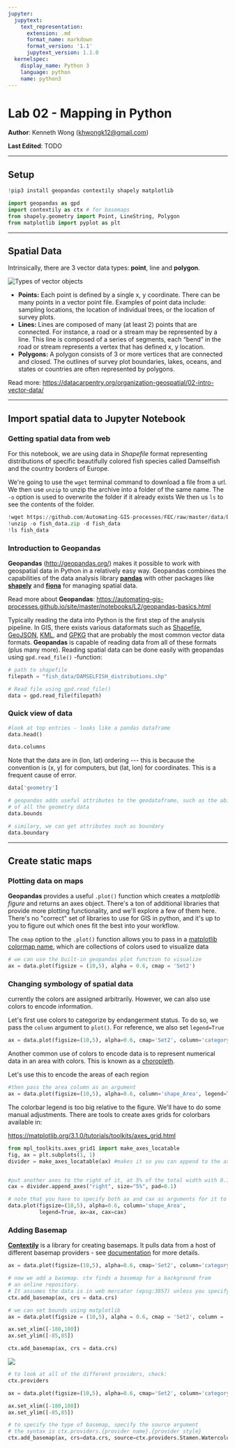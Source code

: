 ```yaml
---
jupyter:
  jupytext:
    text_representation:
      extension: .md
      format_name: markdown
      format_version: '1.1'
      jupytext_version: 1.1.0
  kernelspec:
    display_name: Python 3
    language: python
    name: python3
---
```


# Lab 02 - Mapping in Python

**Author**: Kenneth Wong (khwongk12@gmail.com)

**Last Edited**: TODO

---

## Setup


```python
!pip3 install geopandas contextily shapely matplotlib
```

```python
import geopandas as gpd
import contextily as ctx # for basemaps
from shapely.geometry import Point, LineString, Polygon
from matplotlib import pyplot as plt
```

---

## Spatial Data

Intrinsically, there are 3 vector data types: **point**, line and **polygon**.

![Types of vector objects](https://datacarpentry.org/organization-geospatial/fig/dc-spatial-vector/pnt_line_poly.png)

- **Points:** Each point is defined by a single x, y coordinate. There can be many points in a vector point file. Examples of point data include: sampling locations, the location of individual trees, or the location of survey plots.
- **Lines:** Lines are composed of many (at least 2) points that are connected. For instance, a road or a stream may be represented by a line. This line is composed of a series of segments, each “bend” in the road or stream represents a vertex that has defined x, y location.
- **Polygons:** A polygon consists of 3 or more vertices that are connected and closed. The outlines of survey plot boundaries, lakes, oceans, and states or countries are often represented by polygons.

Read more: https://datacarpentry.org/organization-geospatial/02-intro-vector-data/

---

## Import spatial data to Jupyter Notebook

### Getting spatial data from web

For this notebook, we are using data in *Shapefile* format representing distributions of specific beautifully colored fish species called Damselfish and the country borders of Europe.

We're going to use the `wget` terminal command to download a file from a url. We then use `unzip` to unzip the archive into a folder of the same name. The `-o` option is used to overwrite the folder if it already exists We then us `ls` to see the contents of the folder.

```python
!wget https://github.com/Automating-GIS-processes/FEC/raw/master/data/DAMSELFISH.zip -O fish_data.zip
!unzip -o fish_data.zip -d fish_data
!ls fish_data
```

### Introduction to Geopandas

**Geopandas** (http://geopandas.org/) makes it possible to work with geospatial data in Python in a relatively easy way. Geopandas combines the capabilities of the data analysis library [**pandas**](https://pandas.pydata.org/pandas-docs/stable/) with other packages like [**shapely**](https://shapely.readthedocs.io/en/stable/manual.html) and [**fiona**](https://fiona.readthedocs.io/en/latest/manual.html) for managing spatial data.

Read more about **Geopandas**: https://automating-gis-processes.github.io/site/master/notebooks/L2/geopandas-basics.html

Typically reading the data into Python is the first step of the analysis pipeline. In GIS, there exists various dataformats such as [Shapefile](https://en.wikipedia.org/wiki/Shapefile), [GeoJSON](https://en.wikipedia.org/wiki/GeoJSON), [KML](https://en.wikipedia.org/wiki/Keyhole_Markup_Language), and [GPKG](https://en.wikipedia.org/wiki/GeoPackage) that are probably the most common vector data formats. **Geopandas** is capable of reading data from all of these formats (plus many more). Reading spatial data can be done easily with geopandas using `gpd.read_file()` -function:

```python
# path to shapefile
filepath = "fish_data/DAMSELFISH_distributions.shp"

# Read file using gpd.read_file()
data = gpd.read_file(filepath)
```

### Quick view of data


```python
#look at top entries - looks like a pandas dataframe
data.head()
```

```python
data.columns
```

Note that the data are in (lon, lat) ordering --- this is because the convention is (x, y) for computers, but (lat, lon) for coordinates. This is a frequent cause of error.

```python
data['geometry']
```

```python
# geopandas adds useful attributes to the geodataframe, such as the ability to get bounds
# of all the geometry data
data.bounds
```

```python
# similary, we can get attributes such as boundary
data.boundary
```

---

## Create static maps

### Plotting data on maps

**Geopandas** provides a useful `.plot()` function which creates a *matplotlib figure* and returns an axes object. There's a ton of additional libraries that provide more plotting functionality, and we'll explore a few of them here. There's no "correct" set of libraries to use for GIS in python, and it's up to you to figure out which ones fit the best into your workflow.

The `cmap` option to the `.plot()` function allows you to pass in a [matplotlib colormap name](https://matplotlib.org/gallery/color/colormap_reference.html), which are collections of colors used to visualize data

```python
# we can use the built-in geopandas plot function to visualize
ax = data.plot(figsize = (10,5), alpha = 0.6, cmap = 'Set2')
```

### Changing symbology of spatial data

currently the colors are assigned arbitrarily. However, we can also use colors to encode information.

Let's first use colors to categorize by endangerment status. To do so, we pass the `column` argument to `plot()`. For reference, we also set `legend=True`

```python
ax = data.plot(figsize=(10,5), alpha=0.6, cmap='Set2', column='category', legend=True)
```


Another common use of colors to encode data is to represent numerical data in an area with colors. This is known as a [choropleth](https://en.wikipedia.org/wiki/Choropleth_map).

Let's use this to encode the areas of each region

```python
#then pass the area column as an argument
ax = data.plot(figsize=(10,5), alpha=0.6, column='shape_Area', legend=True)
```

The colorbar legend is too big relative to the figure. We'll have to do some manual adjustments. There are tools to create axes grids for colorbars available in:

https://matplotlib.org/3.1.0/tutorials/toolkits/axes_grid.html

```python
from mpl_toolkits.axes_grid1 import make_axes_locatable
fig, ax = plt.subplots(1, 1)
divider = make_axes_locatable(ax) #makes it so you can append to the axes


#put another axes to the right of it, at 5% of the total width with 0.1 points of padding in between
cax = divider.append_axes("right", size="5%", pad=0.1)

# note that you have to specify both ax and cax as arguments for it to work
data.plot(figsize=(10,5), alpha=0.6, column='shape_Area', 
          legend=True, ax=ax, cax=cax)
```

### Adding Basemap

[**Contextily**](https://github.com/geopandas/contextily) is a library for creating basemaps. It pulls data from a host of different basemap providers - see [documentation](https://contextily.readthedocs.io/en/latest/) for more details.

```python
ax = data.plot(figsize=(10,5), alpha=0.6, cmap='Set2', column='category')

# now we add a basemap. ctx finds a basemap for a background from
# an online repository.
# It assumes the data is in web mercator (epsg:3857) unless you specify otherwise
ctx.add_basemap(ax, crs = data.crs)
```

```python
# we can set bounds using matplotlib
ax = data.plot(figsize = (10,5), alpha = 0.6, cmap = 'Set2', column = 'category')

ax.set_xlim([-180,180])
ax.set_ylim([-85,85])

ctx.add_basemap(ax, crs = data.crs)
```

![](https://contextily.readthedocs.io/en/latest/_images/tiles.png)



```python
# to look at all of the different providers, check:
ctx.providers
```

```python
ax = data.plot(figsize=(10,5), alpha=0.6, cmap='Set2', column='category')

ax.set_xlim([-180,180])
ax.set_ylim([-85,85])

# to specify the type of basemap, specify the source argument
# the syntax is ctx.providers.{provider name}.{provider style}
ctx.add_basemap(ax, crs=data.crs, source=ctx.providers.Stamen.Watercolor)

```

